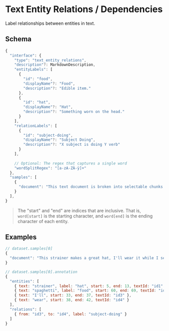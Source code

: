 # Text Entity Relations / Dependencies

Label relationships between entities in text.

## Schema

```javascript
{
  "interface": {
    "type": "text_entity_relations",
    "description"?: MarkdownDescription,
    "entityLabels": [
      {
        "id": "food",
        "displayName"?: "Food",
        "description"?: "Edible item."
      },
      {
        "id": "hat",
        "displayName"?: "Hat",
        "description"?: "Something worn on the head."
      }
    ],
    "relationLabels": [
      {
        "id": "subject-doing",
        "displayName"?: "Subject Doing",
        "description"?: "X subject is doing Y verb"
      }
    ],
    
    // Optional: The regex that captures a single word
    "wordSplitRegex": "[a-zA-ZÀ-ÿ]+"
  },
  "samples": [
    {
      "document": "This text document is broken into selectable chunks."
    }
  ],
}
```

> The "start" and "end" are indices that are inclusive. That is, `word[start]` is the starting
> character, and `word[end]` is the ending character of each entity.

## Examples

```javascript
// dataset.samples[0]
{
  "document": "This strainer makes a great hat, I'll wear it while I serve spaghetti!"
}

// dataset.samples[0].annotation
{
  "entities": [
    { text: "strainer", label: "hat", start: 5, end: 13, textId: "id1" },
    { text: "spaghetti", label: "food", start: 60, end: 69, textId: "id2" },
    { text: "I'll", start: 33, end: 37, textId: "id3" },
    { text: "wear", start: 38, end: 42, textId: "id4" }
  ],
  "relations": [
    { from: "id3", to: "id4", label: "subject-doing" }
  ]
}
```

